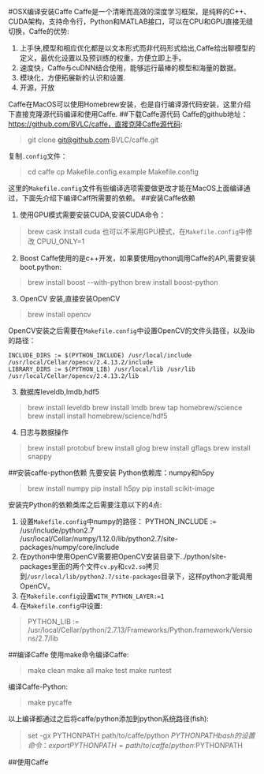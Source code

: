 #OSX编译安装Caffe
Caffe是一个清晰而高效的深度学习框架，是纯粹的C++、CUDA架构，支持命令行，Python和MATLAB接口，可以在CPU和GPU直接无缝切换，Caffe的优势:
1. 上手快,模型和相应优化都是以文本形式而非代码形式给出,Caffe给出聊模型的定义，最优化设置以及预训练的权重，方便立即上手。
2. 速度快，Caffe与cuDNN结合使用，能够运行最棒的模型和海量的数据。
3. 模块化，方便拓展新的认识和设置.
4. 开源，开放

Caffe在MacOS可以使用Homebrew安装，也是自行编译源代码安装，这里介绍下直接克隆源代码编译和使用Caffe.
##下载Caffe源代码
Caffe的github地址：https://github.com/BVLC/caffe，直接克隆Caffe源代码:
>git clone git@github.com:BVLC/caffe.git

复制`.config`文件：
>cd caffe
>cp Makefile.config.example Makefile.config

这里的`Makefile.config`文件有些编译选项需要做更改才能在MacOS上面编译通过，下面先介绍下编译Caff所需要的依赖。
##安装Caffe依赖

1. 使用GPU模式需要安装CUDA,安装CUDA命令：
>brew cask install cuda
也可以不采用GPU模式，在`Makefile.config`中修改
>CPUU_ONLY=1

2. Boost
Caffe使用的是c++开发，如果要使用python调用Caffe的API,需要安装boot.python:
>brew install boost --with-python
>brew install boost-python

3. OpenCV 安装,直接安装OpenCV
> brew install opencv
 
 OpenCV安装之后需要在`Makefile.config`中设置OpenCV的文件头路径，以及lib的路径：
 		
 	INCLUDE_DIRS := $(PYTHON_INCLUDE) /usr/local/include /usr/local/Cellar/opencv/2.4.13.2/include
	LIBRARY_DIRS := $(PYTHON_LIB) /usr/local/lib /usr/lib /usr/local/Cellar/opencv/2.4.13.2/lib

3. 数据库leveldb,lmdb,hdf5
>brew install leveldb
>brew install lmdb
>brew tap homebrew/science
>brew install install homebrew/science/hdf5

4. 日志与数据操作
> brew install protobuf
> brew install glog
> brew install gflags
> brew install snappy

##安装caffe-python依赖
先要安装 Python依赖库：numpy和h5py
>brew install numpy
>pip install h5py
>pip install scikit-image

安装完Python的依赖类库之后需要注意以下的4点:

1. 设置`Makefile.config`中numpy的路径：
PYTHON_INCLUDE := /usr/include/python2.7 \
    /usr/local/Cellar/numpy/1.12.0/lib/python2.7/site-packages/numpy/core/include
2. 在python中使用OpenCV需要把OpenCV安装目录下../python/site-packages里面的两个文件`cv.py`和`cv2.so`拷贝到`/usr/local/lib/python2.7/site-packages`目录下，这样python才能调用OpenCV。
3. 在`Makefile.config`设置`WITH_PYTHON_LAYER:=1`
4. 在`Makefile.config`中设置:
>PYTHON_LIB := /usr/local/Cellar/python/2.7.13/Frameworks/Python.framework/Versions/2.7/lib



##编译Caffe
使用make命令编译Caffe: 
>make clean
>make all 
>make test
>make runtest

编译Caffe-Python:
>make pycaffe

以上编译都通过之后将caffe/python添加到python系统路径(fish):
>set -gx PYTHONPATH  path/to/caffe/python $PYTHONPATH
bash的设置命令：
>export PYTHONPATH=path/to/caffe/python:$PYTHONPATH

##使用Caffe




